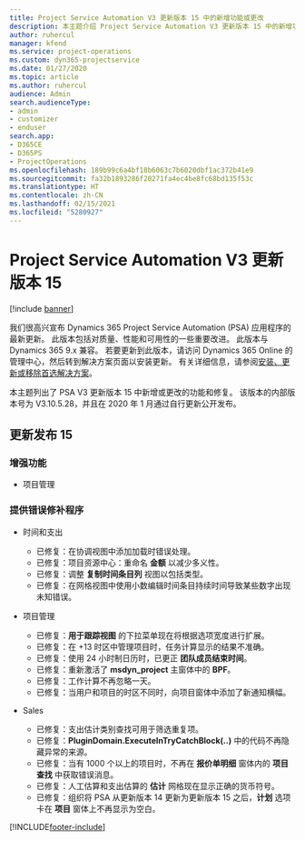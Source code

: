 ```yaml
---
title: Project Service Automation V3 更新版本 15 中的新增功能或更改
description: 本主题介绍 Project Service Automation V3 更新版本 15 中的新增功能。
author: ruhercul
manager: kfend
ms.service: project-operations
ms.custom: dyn365-projectservice
ms.date: 01/27/2020
ms.topic: article
ms.author: ruhercul
audience: Admin
search.audienceType:
- admin
- customizer
- enduser
search.app:
- D365CE
- D365PS
- ProjectOperations
ms.openlocfilehash: 189b99c6a4bf18b6063c7b6020dbf1ac372b41e9
ms.sourcegitcommit: fa32b1893286f20271fa4ec4be8fc68bd135f53c
ms.translationtype: HT
ms.contentlocale: zh-CN
ms.lasthandoff: 02/15/2021
ms.locfileid: "5280927"
---
```

# <a name="project-service-automation-update-release-15-v3"></a>Project Service Automation V3 更新版本 15

[!include [banner](../includes/psa-now-project-operations.md)]

我们很高兴宣布 Dynamics 365 Project Service Automation (PSA) 应用程序的最新更新。 此版本包括对质量、性能和可用性的一些重要改进。 此版本与 Dynamics 365 9.x 兼容。 若要更新到此版本，请访问 Dynamics 365 Online 的管理中心，然后转到解决方案页面以安装更新。 有关详细信息，请参阅[安装、更新或移除首选解决方案](https://docs.microsoft.com/power-platform/admin/install-remove-preferred-solution)。

本主题列出了 PSA V3 更新版本 15 中新增或更改的功能和修复。 该版本的内部版本号为 V3.10.5.28，并且在 2020 年 1 月通过自行更新公开发布。

## <a name="update-release-15"></a>更新发布 15 

### <a name="enhancements"></a>增强功能

- 项目管理

### <a name="bug-fixes"></a>提供错误修补程序

- 时间和支出

  - 已修复：在协调视图中添加加载时错误处理。
  - 已修复：项目资源中心：重命名 **金额** 以减少多义性。
  - 已修复：调整 **复制时间条目列** 视图以包括类型。
  - 已修复：在网格视图中使用小数编辑时间条目持续时间导致某些数字出现未知错误。

- 项目管理

  - 已修复：**用于跟踪视图** 的下拉菜单现在将根据选项宽度进行扩展。
  - 已修复：在 +13 时区中管理项目时，任务计算显示的结果不准确。
  - 已修复：使用 24 小时制日历时，已更正 **团队成员结束时间**。
  - 已修复：重新激活了 **msdyn_project** 主窗体中的 **BPF**。
  - 已修复：工作计算不再忽略一天。
  - 已修复：当用户和项目的时区不同时，向项目窗体中添加了新通知横幅。

- Sales

  - 已修复：支出估计类别查找可用于筛选重复项。
  - 已修复：**PluginDomain.ExecuteInTryCatchBlock(..)** 中的代码不再隐藏异常的来源。
  - 已修复：当有 1000 个以上的项目时，不再在 **报价单明细** 窗体内的 **项目查找** 中获取错误消息。
  - 已修复：人工估算和支出估算的 **估计** 网格现在显示正确的货币符号。
  - 已修复：组织将 PSA 从更新版本 14 更新为更新版本 15 之后，**计划** 选项卡在 **项目** 窗体上不再显示为空白。


[!INCLUDE[footer-include](../includes/footer-banner.md)]